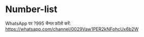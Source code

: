# Number-list  
WhatsApp पर ?995 चैनल फ़ॉलो करें: https://whatsapp.com/channel/0029Vaw1PER2kNFohcUx6b2W
